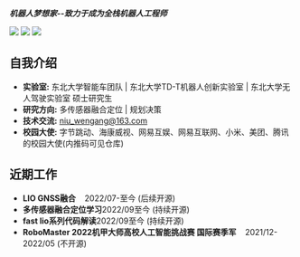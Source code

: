***机器人梦想家--致力于成为全栈机器人工程师***

[![](https://img.shields.io/badge/Bilibili-robotics%E6%B8%AF-brightgreen)](https://space.bilibili.com/356146260)
[![](https://img.shields.io/badge/CSDN%E5%8D%9A%E5%AE%A2-robotics%E6%B8%AF-brightgreen)](https://blog.csdn.net/weixin_37684239?type=blog)
![](https://visitor-badge.laobi.icu/badge?page_id=niuwengang.visitor-badge)

## 自我介绍
+ **实验室:** 东北大学智能车团队 | 东北大学TD-T机器人创新实验室 | 东北大学无人驾驶实验室 硕士研究生
+ **研究方向:** 多传感器融合定位 | 规划决策
+ **技术交流:** niu_wengang@163.com
+ **校园大使:** 字节跳动、海康威视、网易互娱、网易互联网、小米、美团、腾讯的校园大使(内推码可见仓库)

## 近期工作
+ **LIO GNSS融合**&nbsp;&nbsp;&nbsp;&nbsp;2022/07-至今 (后续开源)
+ **多传感器融合定位学习**2022/09至今 (持续开源)
+ **fast lio系列代码解读**2022/09至今 (持续开源)
+ **RoboMaster 2022机甲大师高校人工智能挑战赛 国际赛季军**&nbsp;&nbsp;&nbsp;&nbsp;2021/12-2022/05 (不开源)


